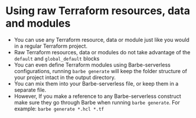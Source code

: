 # Using raw Terraform resources, data and modules

- You can use any Terraform resource, data or module just like you would in a regular Terraform project.
- Raw Terraform resources, data or modules do not take advantage of the `default` and `global_default` blocks
- You can even define Terraform modules using Barbe-serverless configurations, running `barbe generate` will keep the folder structure of your project intact in the output directory.
- You can mix them into your Barbe-serverless file, or keep them in a separate file. 
- However, If you make a reference to any Barbe-serverless construct make sure they go through Barbe when running `barbe generate`. For example: `barbe generate *.hcl *.tf` 


